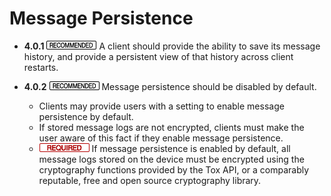 Message Persistence
===================

- **4.0.1** ![](/badge/rec.png) A client should provide the ability to save its
  message history, and provide a persistent view of that history across client
  restarts.

- **4.0.2** ![](/badge/rec.png) Message persistence should be disabled by
  default.
  - Clients may provide users with a setting to enable message persistence by
    default.
  - If stored message logs are not encrypted, clients must make the user aware
    of this fact if they enable message persistence.
  - ![](/badge/req.png) If message persistence is enabled by default,
    all message logs stored on the device must be encrypted using the cryptography
    functions provided by the Tox API, or a comparably reputable, free and open
    source cryptography library.
